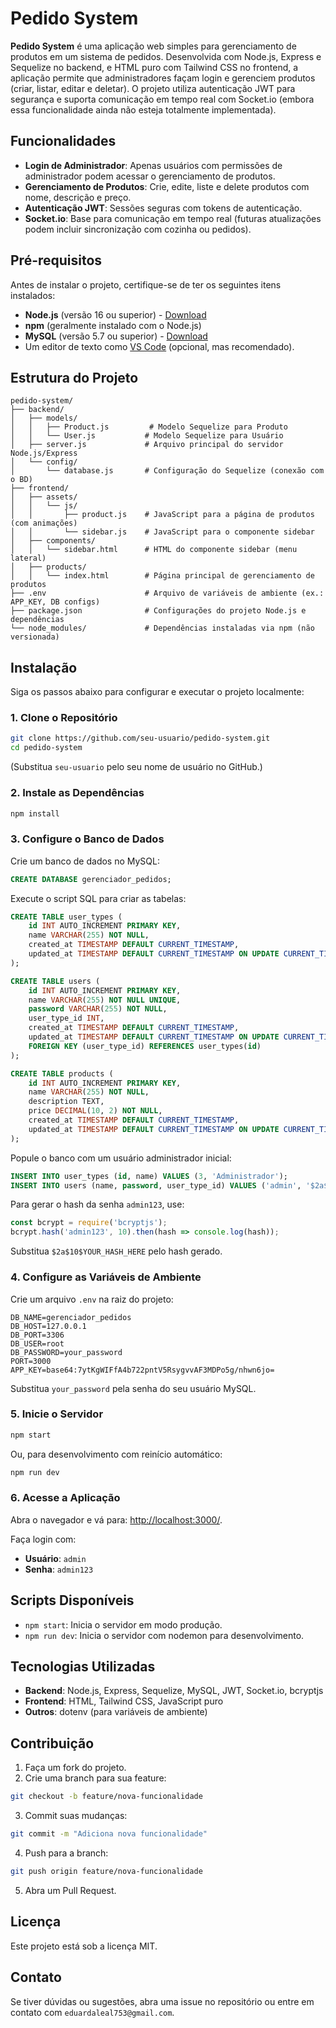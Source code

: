# Pedido System

**Pedido System** é uma aplicação web simples para gerenciamento de produtos em um sistema de pedidos. Desenvolvida com Node.js, Express e Sequelize no backend, e HTML puro com Tailwind CSS no frontend, a aplicação permite que administradores façam login e gerenciem produtos (criar, listar, editar e deletar). O projeto utiliza autenticação JWT para segurança e suporta comunicação em tempo real com Socket.io (embora essa funcionalidade ainda não esteja totalmente implementada).

## Funcionalidades

- **Login de Administrador**: Apenas usuários com permissões de administrador podem acessar o gerenciamento de produtos.
- **Gerenciamento de Produtos**: Crie, edite, liste e delete produtos com nome, descrição e preço.
- **Autenticação JWT**: Sessões seguras com tokens de autenticação.
- **Socket.io**: Base para comunicação em tempo real (futuras atualizações podem incluir sincronização com cozinha ou pedidos).

## Pré-requisitos

Antes de instalar o projeto, certifique-se de ter os seguintes itens instalados:

- **Node.js** (versão 16 ou superior) - [Download](https://nodejs.org/)
- **npm** (geralmente instalado com o Node.js)
- **MySQL** (versão 5.7 ou superior) - [Download](https://www.mysql.com/downloads/)
- Um editor de texto como [VS Code](https://code.visualstudio.com/) (opcional, mas recomendado).

## Estrutura do Projeto

```
pedido-system/
├── backend/
│   ├── models/
│   │   ├── Product.js         # Modelo Sequelize para Produto
│   │   └── User.js           # Modelo Sequelize para Usuário
│   ├── server.js             # Arquivo principal do servidor Node.js/Express
│   └── config/
│       └── database.js       # Configuração do Sequelize (conexão com o BD)
├── frontend/
│   ├── assets/
│   │   └── js/
│   │       ├── product.js    # JavaScript para a página de produtos (com animações)
│   │       └── sidebar.js    # JavaScript para o componente sidebar
│   ├── components/
│   │   └── sidebar.html      # HTML do componente sidebar (menu lateral)
│   ├── products/
│   │   └── index.html        # Página principal de gerenciamento de produtos
├── .env                      # Arquivo de variáveis de ambiente (ex.: APP_KEY, DB configs)
├── package.json              # Configurações do projeto Node.js e dependências
└── node_modules/             # Dependências instaladas via npm (não versionada)
```

## Instalação

Siga os passos abaixo para configurar e executar o projeto localmente:

### 1. Clone o Repositório

```bash
git clone https://github.com/seu-usuario/pedido-system.git
cd pedido-system
```

(Substitua `seu-usuario` pelo seu nome de usuário no GitHub.)

### 2. Instale as Dependências

```bash
npm install
```

### 3. Configure o Banco de Dados

Crie um banco de dados no MySQL:

```sql
CREATE DATABASE gerenciador_pedidos;
```

Execute o script SQL para criar as tabelas:

```sql
CREATE TABLE user_types (
    id INT AUTO_INCREMENT PRIMARY KEY,
    name VARCHAR(255) NOT NULL,
    created_at TIMESTAMP DEFAULT CURRENT_TIMESTAMP,
    updated_at TIMESTAMP DEFAULT CURRENT_TIMESTAMP ON UPDATE CURRENT_TIMESTAMP
);

CREATE TABLE users (
    id INT AUTO_INCREMENT PRIMARY KEY,
    name VARCHAR(255) NOT NULL UNIQUE,
    password VARCHAR(255) NOT NULL,
    user_type_id INT,
    created_at TIMESTAMP DEFAULT CURRENT_TIMESTAMP,
    updated_at TIMESTAMP DEFAULT CURRENT_TIMESTAMP ON UPDATE CURRENT_TIMESTAMP,
    FOREIGN KEY (user_type_id) REFERENCES user_types(id)
);

CREATE TABLE products (
    id INT AUTO_INCREMENT PRIMARY KEY,
    name VARCHAR(255) NOT NULL,
    description TEXT,
    price DECIMAL(10, 2) NOT NULL,
    created_at TIMESTAMP DEFAULT CURRENT_TIMESTAMP,
    updated_at TIMESTAMP DEFAULT CURRENT_TIMESTAMP ON UPDATE CURRENT_TIMESTAMP
);
```

Popule o banco com um usuário administrador inicial:

```sql
INSERT INTO user_types (id, name) VALUES (3, 'Administrador');
INSERT INTO users (name, password, user_type_id) VALUES ('admin', '$2a$10$YOUR_HASH_HERE', 3);
```

Para gerar o hash da senha `admin123`, use:

```javascript
const bcrypt = require('bcryptjs');
bcrypt.hash('admin123', 10).then(hash => console.log(hash));
```

Substitua `$2a$10$YOUR_HASH_HERE` pelo hash gerado.

### 4. Configure as Variáveis de Ambiente

Crie um arquivo `.env` na raiz do projeto:

```
DB_NAME=gerenciador_pedidos
DB_HOST=127.0.0.1
DB_PORT=3306
DB_USER=root
DB_PASSWORD=your_password
PORT=3000
APP_KEY=base64:7ytKgWIFfA4b722pntV5RsygvvAF3MDPo5g/nhwn6jo=
```

Substitua `your_password` pela senha do seu usuário MySQL.

### 5. Inicie o Servidor

```bash
npm start
```

Ou, para desenvolvimento com reinício automático:

```bash
npm run dev
```

### 6. Acesse a Aplicação

Abra o navegador e vá para: [http://localhost:3000/](http://localhost:3000/).

Faça login com:

- **Usuário**: `admin`
- **Senha**: `admin123`

## Scripts Disponíveis

- `npm start`: Inicia o servidor em modo produção.
- `npm run dev`: Inicia o servidor com nodemon para desenvolvimento.

## Tecnologias Utilizadas

- **Backend**: Node.js, Express, Sequelize, MySQL, JWT, Socket.io, bcryptjs
- **Frontend**: HTML, Tailwind CSS, JavaScript puro
- **Outros**: dotenv (para variáveis de ambiente)

## Contribuição

1. Faça um fork do projeto.
2. Crie uma branch para sua feature:

```bash
git checkout -b feature/nova-funcionalidade
```

3. Commit suas mudanças:

```bash
git commit -m "Adiciona nova funcionalidade"
```

4. Push para a branch:

```bash
git push origin feature/nova-funcionalidade
```

5. Abra um Pull Request.

## Licença

Este projeto está sob a licença MIT.

## Contato

Se tiver dúvidas ou sugestões, abra uma issue no repositório ou entre em contato com `eduardaleal753@gmail.com`.
